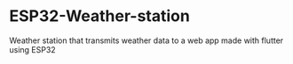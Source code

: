# ESP32-Weather-station
Weather station that transmits weather data to a web app made with flutter using ESP32
